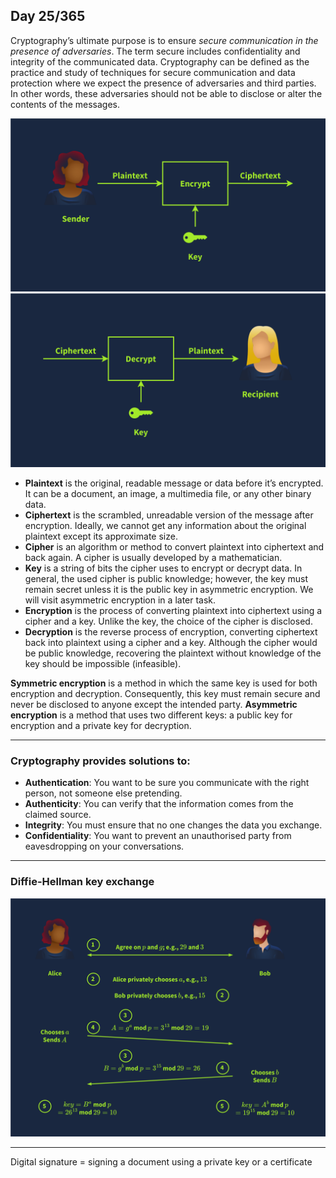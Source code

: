 ## Day 25/365

Cryptography’s ultimate purpose is to ensure _secure communication in the presence of adversaries_. The term secure includes confidentiality and integrity of the communicated data. Cryptography can be defined as the practice and study of techniques for secure communication and data protection where we expect the presence of adversaries and third parties. In other words, these adversaries should not be able to disclose or alter the contents of the messages.

![2. Source Material/Career/Images/5f04259cf9bf5b57aed2c476-1725293744539.svg](../../../../../7.%20Images/5f04259cf9bf5b57aed2c476-1725293744539%201.svg)![2. Source Material/Career/Images/5f04259cf9bf5b57aed2c476-1725293763258.svg](../../../../../7.%20Images/5f04259cf9bf5b57aed2c476-1725293763258%201.svg)
- **Plaintext** is the original, readable message or data before it’s encrypted. It can be a document, an image, a multimedia file, or any other binary data.
- **Ciphertext** is the scrambled, unreadable version of the message after encryption. Ideally, we cannot get any information about the original plaintext except its approximate size.
- **Cipher** is an algorithm or method to convert plaintext into ciphertext and back again. A cipher is usually developed by a mathematician.
- **Key** is a string of bits the cipher uses to encrypt or decrypt data. In general, the used cipher is public knowledge; however, the key must remain secret unless it is the public key in asymmetric encryption. We will visit asymmetric encryption in a later task.
- **Encryption** is the process of converting plaintext into ciphertext using a cipher and a key. Unlike the key, the choice of the cipher is disclosed.
- **Decryption** is the reverse process of encryption, converting ciphertext back into plaintext using a cipher and a key. Although the cipher would be public knowledge, recovering the plaintext without knowledge of the key should be impossible (infeasible).

**Symmetric encryption** is a method in which the same key is used for both encryption and decryption. Consequently, this key must remain secure and never be disclosed to anyone except the intended party. **Asymmetric encryption** is a method that uses two different keys: a public key for encryption and a private key for decryption.

---

### Cryptography provides solutions to:
- **Authentication**: You want to be sure you communicate with the right person, not someone else pretending.
- **Authenticity**: You can verify that the information comes from the claimed source.
- **Integrity**: You must ensure that no one changes the data you exchange.
- **Confidentiality**: You want to prevent an unauthorised party from eavesdropping on your conversations.

---
### Diffie-Hellman key exchange

![2. Source Material/Career/Images/5f04259cf9bf5b57aed2c476-1728439878360.svg](../../../../../7.%20Images/5f04259cf9bf5b57aed2c476-1728439878360%201.svg)

---
Digital signature = signing a document using a private key or a certificate
